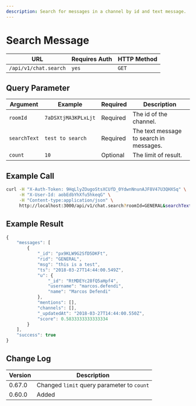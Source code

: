 ```yaml
---
description: Search for messages in a channel by id and text message.
---
```


# Search Message

| URL                   | Requires Auth | HTTP Method |
| --------------------- | ------------- | ----------- |
| `/api/v1/chat.search` | `yes`         | `GET`       |

## Query Parameter

| Argument     | Example             | Required | Description                             |
| ------------ | ------------------- | -------- | --------------------------------------- |
| `roomId`     | `7aDSXtjMA3KPLxLjt` | Required | The id of the channel.                  |
| `searchText` | `test to search`    | Required | The text message to search in messages. |
| `count`      | `10`                | Optional | The limit of result.                    |

## Example Call

```bash
curl -H "X-Auth-Token: 9HqLlyZOugoStsXCUfD_0YdwnNnunAJF8V47U3QHXSq" \
     -H "X-User-Id: aobEdbYhXfu5hkeqG" \
     -H "Content-type:application/json" \
     http://localhost:3000/api/v1/chat.search?roomId=GENERAL&searchText=test&count=10
```

## Example Result

```javascript
{
    "messages": [
        {
            "_id": "px9KLW9G2SfD5DKFt",
            "rid": "GENERAL",
            "msg": "this is a test",
            "ts": "2018-03-27T14:44:00.549Z",
            "u": {
                "_id": "RtMDEYc28fQ5aHpf4",
                "username": "marcos.defendi",
                "name": "Marcos Defendi"
            },
            "mentions": [],
            "channels": [],
            "_updatedAt": "2018-03-27T14:44:00.550Z",
            "score": 0.5833333333333334
        }
    ],
    "success": true
}
```

## Change Log

| Version | Description                                |
| ------- | ------------------------------------------ |
| 0.67.0  | Changed `limit` query parameter to `count` |
| 0.60.0  | Added                                      |
